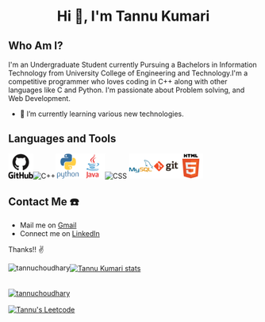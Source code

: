 
<h1 align="center">Hi 👋, I'm Tannu Kumari</h1>




## Who Am I?

I'm an Undergraduate Student currently Pursuing a Bachelors in Information Technology from University College of Engineering and Technology.I'm a competitive programmer who loves coding in C++ along with other languages like C and Python. I'm passionate about Problem solving, and Web Development.

- 🌱 I’m currently learning various new technologies.



## Languages and Tools  

<img src="https://github.com/devicons/devicon/blob/master/icons/github/github-original-wordmark.svg" alt="github" width="50" height="50"/><img src="https://github.com/devicons/devicon/blob/master/icons/C++/C++-original.svg" alt="C++" width="50" height="50"/><img src="https://github.com/devicons/devicon/blob/master/icons/python/python-original-wordmark.svg" alt="python" width="50" height="50"/><img src="https://github.com/devicons/devicon/blob/master/icons/java/java-original-wordmark.svg" alt="java" width="50" height="50"/><img src="https://www.vectorlogo.zone/logos/CSS/CSS-icon.svg" alt="CSS" width="40" height="40"/> <img src="https://github.com/devicons/devicon/blob/master/icons/mysql/mysql-original-wordmark.svg" alt="mySql" width="50" height="50"/><img src="https://github.com/devicons/devicon/blob/master/icons/git/git-original-wordmark.svg" alt="git" width="50" height="50"/><img src="https://github.com/devicons/devicon/blob/master/icons/html5/html5-original-wordmark.svg" alt="html5" width="50" height="50"/>






## Contact Me ☎️

* Mail me on [Gmail](tannuchoudhary10@gmail.com) 
* Connect me on [LinkedIn](https://www.linkedin.com/in/tannu-kumari/)


Thanks!! ✌️

<!--
<a href=https://github-readme-stats.vercel.app">
-->
  <img align="left" src="https://github-readme-stats.vercel.app/api/top-langs/?username=tannuchoudhary&layout=compact" alt="tannuchoudhary" />
 </a>


<a href="https://github.com/tannuchoudhary/github-readme-stats">
  <img align="center" src="https://github-readme-stats.vercel.app/api?username=tannuchoudhary&show_icons=true&theme=radical&count_private=true" alt="Tannu Kumari stats" />
</a>
<br />
<br />

<p align="center">

<a href="https://www.linkedin.com/in/tannu-kumari/" target="blank"><img align="center" src="https://cdn.jsdelivr.net/npm/simple-icons@3.0.1/icons/linkedin.svg" alt="tannuchoudhary" height="30" width="30" /></a>


<a href="https://leetcode.com/tannu_kumari/">
  <img align="center" alt="Tannu's Leetcode" width="22px" src="https://leetcode.com/tannu_kumari/" />
</a>
</p>

